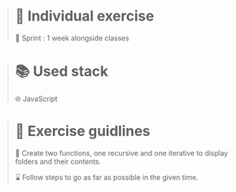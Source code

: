 ># 👥 Individual exercise
>
>🏃 Sprint : 1 week alongside classes
>

># 📚 Used stack
>
>🌐 JavaScript
>

># 📑 Exercise guidlines
>
>📂 Create two functions, one recursive and one iterative to display folders and their contents.
>
>⌛ Follow steps to go as far as possible in the given time.
>

